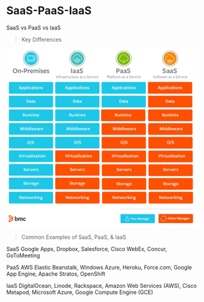 # SaaS-PaaS-IaaS
SaaS vs PaaS vs IaaS 

> Key Differences
<img src='saas_diff.JPG' width='600px'>

> Common Examples of SaaS, PaaS, & IaaS

SaaS
Google Apps, Dropbox, Salesforce, Cisco WebEx, Concur, GoToMeeting

PaaS
AWS Elastic Beanstalk, Windows Azure, Heroku, Force.com, Google App Engine, Apache Stratos, OpenShift

IaaS
DigitalOcean, Linode, Rackspace, Amazon Web Services (AWS), Cisco Metapod, Microsoft Azure, Google Compute Engine (GCE)
